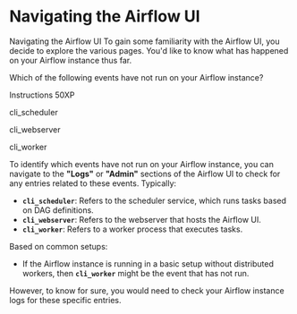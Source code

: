 # Navigating the Airflow UI

Navigating the Airflow UI
To gain some familiarity with the Airflow UI, you decide to explore the various pages. You'd like to know what has happened on your Airflow instance thus far.

Which of the following events have not run on your Airflow instance?

Instructions
50XP

cli_scheduler

cli_webserver

cli_worker

To identify which events have not run on your Airflow instance, you can navigate to the **"Logs"** or **"Admin"** sections of the Airflow UI to check for any entries related to these events. Typically:

- **`cli_scheduler`**: Refers to the scheduler service, which runs tasks based on DAG definitions.
- **`cli_webserver`**: Refers to the webserver that hosts the Airflow UI.
- **`cli_worker`**: Refers to a worker process that executes tasks.

Based on common setups:
- If the Airflow instance is running in a basic setup without distributed workers, then **`cli_worker`** might be the event that has not run.

However, to know for sure, you would need to check your Airflow instance logs for these specific entries.